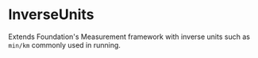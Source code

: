 # InverseUnits

Extends Foundation's Measurement framework with inverse units such as `min/km` commonly used in running.
